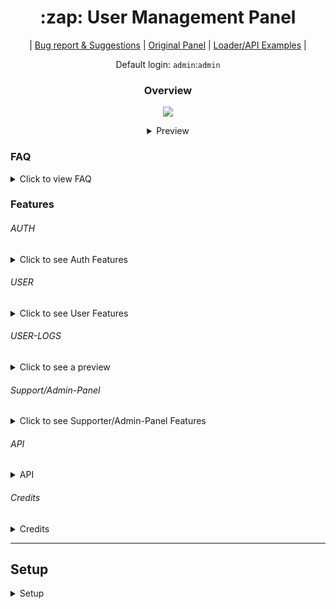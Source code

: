 
<h1 align="center">:zap: User Management Panel</h1>

<p align="center">
| <a  href="https://github.com/anditv21/panel/issues/"> Bug report & Suggestions</a> |
<a  href="https://github.com/znixbtw/php-panel-v2/">Original Panel</a> |
<a  href="https://github.com/anditv21/panel/tree/main/.examples/">Loader/API Examples</a> |

</p>

<p align="center">
Default login: <code>admin</code>:<code>admin</code>
</p>

  
  

<h3 align="center">Overview</h3>

<p align="center">

<img  src="https://i.imgur.com/VB2ial8.png" />

</p>

<details align="center">

<summary>Preview</summary>

<p align="center">

<a  href="https://i.ibb.co/Zz1NTMV/brave-9-AOvzt-C5-LG.png"><img src="https://i.ibb.co/Zz1NTMV/brave-9-AOvzt-C5-LG.png" /></a>

<a  href="https://i.ibb.co/1Tx5BK7/image.png"><img src="https://i.ibb.co/1Tx5BK7/image.png" /></a>

<a  href="https://i.ibb.co/QcdVwvZ/image.png"><img src="https://i.ibb.co/QcdVwvZ/image.png" /></a>
<a  href="https://github.com/anditv21/panel/raw/main/.examples/CSharp-API-Example/img/readme1.png"><img src="https://github.com/anditv21/panel/raw/main/.examples/CSharp-API-Example/img/readme1.png" /></a>
  

</details>

  

### FAQ

<details>

<summary>Click to view FAQ</summary>

<h3>What exactly does the panel do?</h3>

<p>Basically it is a system to license software. <br>

Originally it was developed by <a href="https://github.com/znixbtw/">@znix</a> to license cheating software for e.g. CSGO.</p>

  
<h3>Why do updates come so rarely and sometimes lead to bugs?</h3>

<p>
Currently <a href="https://github.com/anditv21/">I`m</a> working on the panel alone in my free time.

I try to test most before the release.
<br>
However, due to the many features of the panel and several ranks and themes, I do not always succeed.
<br>
If you found a bug, feel free to report it <a href="https://github.com/anditv21/panel/issues/">here</a> or via discord.
</p>

<h3>Why are parts of the code so messy?</h3>

<p>Parts of the code are from old or private project and have not been improved yet. <br> Feel free to create a pull request with improvements. ¯\_(ツ)_/¯ </p>

<h3>How do I update the panel?</h3>

<p>Download the latest release. And drag all files and folders except "/app/core" (this would overwrite your config and db infos) to your server.</p>

<h3>hOw dO I SeTuP ThE mOdErN ThEmE?</h3>

<p>Just like the default theme :)</p>
<br>
</details>

  
  

### Features

###### AUTH

<details>

<summary>Click to see Auth Features</summary>

<ul>

<li>Login (Multiple device remember Login) (Screenshot: https://bit.ly/3GUeex5)</li>

<li>Register (Invite only / can be deactivated) (Screenshot: https://bit.ly/3ZrXndf)</li>

<li>Banned Page (Screenshot: https://bit.ly/3vYaHse)</li>

</ul>

</details>

  

###### USER

<details>

<summary>Click to see User Features</summary>

<ul>

Screenshot: https://bit.ly/3W3SBQj / https://bit.ly/3D1cXE6

<li>Change password</li>

<li>Activate multiple subscription´s with code (30/90 days)</li>

<li>Activate Trail subscription´s with code (3 days)</li>

<li>Download loader (Needs a sub)</li>

<li>Set a Profile Picture</li>

<ul>

<li>Get Profile Picture from Discord (currently only static)</li></ul>



</ul>

</details>

  

###### USER-LOGS

  

<details>

<summary>Click to see a preview</summary>

<img  src="https://i.ibb.co/GHbF6Ly/opera-Bei-I6vs-O9-Z.png">

</details>

  

###### Support/Admin-Panel

<details>

<summary>Click to see Supporter/Admin-Panel Features</summary>

<ul>

<li>Screenshot: https://bit.ly/3GXtf21 / https://bit.ly/3IC7O8a</li>

<li>Disable Invite System (Admin only)</li>

<li>Freeze all subscriptions (experimental) (Admin only)</li>

<li>Gift user subscription (Admin only) (Screenshot: https://bit.ly/3ivNJ8K)</li>

  




  

<li>View a users last known IP address </li>

<li>Password Reset (Admin only)</li>

<li>Set News</li>

<li>Ban-Management panel (Admin only) (Screenshot: https://bit.ly/3VS78if)</li>

<li>Generate invite code</li>

<li>Generate subscription code (Admin only)</li>

<li>Ban/unban user (Admin only)</li>

<li>Make user admin/non-admin </li>

<li>Make user supporter/non-supp </li>

<li>Reset HWID</li>

<li>Set cheat detected/undetected/version/maintenance/non-maintenance (Admin only)</li>

  

</details>

  
  

###### API

<details>

<summary>API</summary>

Note: User pass and hwid has to be sent in base64 format.

<ul>

<li>Send user data in JSON format on call</li>
<table>
  <thead>
    <tr>
      <th>Parameter</th>
      <th>Type</th>
      <th>Description</th>
      <th>Required</th>
    </tr>
  </thead>
  <tbody>
    <tr>
      <td>user</td>
      <td>string</td>
      <td>Username</td>
      <td>True</td>
    </tr>
    <tr>
      <td>pass</td>
      <td>string</td>
      <td>Password (base64encoded)</td>
      <td>True</td>
    </tr>
    <tr>
      <td>hwid</td>
      <td>string</td>
      <td>HWID (base64encoded)</td>
      <td>True</td>
    </tr>
    <tr>
      <td>key</td>
      <td>string</td>
      <td>Key from config file</td>
      <td>True</td>
    </tr>
  </tbody>
</table>
<b><code>GET /api.php</code></b>


<ul><li>Usage: <code>api.php?user={username}&pass={password}&hwid={hwid}&key={key}</code></li>

<li>Example: <code>api.php?user=admin&pass=YWRtaW4=&hwid=aHdpZA==&key=yes</code></li></ul>

  

</ul>

<i>There are already <a  href="https://github.com/anditv21/panel/tree/main/.examples/">API examples</a> for some popular languages.</i>

</details>

  
  
###### Credits
  <details>

<summary>Credits</summary>


<ul>

<li><a href="https://github.com/znixbtw/">@znixbtw</a> for his awesome original <a href="https://github.com/znixbtw/php-panel-v2/">panel</a>.</li>
<li><a href="https://github.com/Phantom-1337/">@Phantom-1337</a> and <a href="https://github.com/sxck1337/">@sxck1337</a> for their cool themes.</li>


  

</ul>



</details>


---

  
  

## Setup

<details>

  

<summary>Setup</summary>


<ol>
  <li>Download the latest Release ZIP and the db.sql file from <a href="https://github.com/anditv21/panel/releases/latest/">here.</a></li>
  <li>Extract the files and upload them to your PHP host.</li>
  <li>Create a new database in PHPMyAdmin, import the contents of the db.sql.</li>
  <li>Rename Database file to Database.php.</li>
  <li>Edit the Database.php file to include your database credentials.</li>
  <li>Upload the x.exe file in the panel's main directory.</li>
  <li>Log in to the panel using default credentials, then change the password to a secure one.</li>
  <li>Edit the Config.php file to set the name and description of your website, and set a secure API key for authenticating requests.</li>
  <li>Rename the DiscordConfig file to DiscordConfig.php.</li>
  <li>Create a new Discord application to integrate with the panel.</li>
  <li>Copy the panel's profile URL and add it as a redirect URL in the Discord application.</li>
  <li>Fill in your Discord logging webhook URL(s) in the DiscordConfig.php file to allow the panel to send messages to Discord.</li>
</ol>

  
<p>NOTE: Make sure php has full access to /usercontent/avatar otherwise no avatar can be downloaded from discord.</p>
</details>

</a>

</p>

</details>
